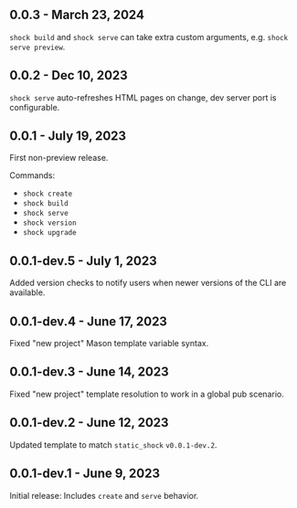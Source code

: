 ## 0.0.3 - March 23, 2024
`shock build` and `shock serve` can take extra custom arguments, e.g. `shock serve preview`.

## 0.0.2 - Dec 10, 2023
`shock serve` auto-refreshes HTML pages on change, dev server port is configurable.

## 0.0.1 - July 19, 2023
First non-preview release.

Commands:
 * `shock create`
 * `shock build`
 * `shock serve`
 * `shock version`
 * `shock upgrade`

## 0.0.1-dev.5 - July 1, 2023
Added version checks to notify users when newer versions of the CLI are available.

## 0.0.1-dev.4 - June 17, 2023
Fixed "new project" Mason template variable syntax.

## 0.0.1-dev.3 - June 14, 2023
Fixed "new project" template resolution to work in a global pub scenario.

## 0.0.1-dev.2 - June 12, 2023
Updated template to match `static_shock` `v0.0.1-dev.2`.

## 0.0.1-dev.1 - June 9, 2023
Initial release: Includes `create` and `serve` behavior.